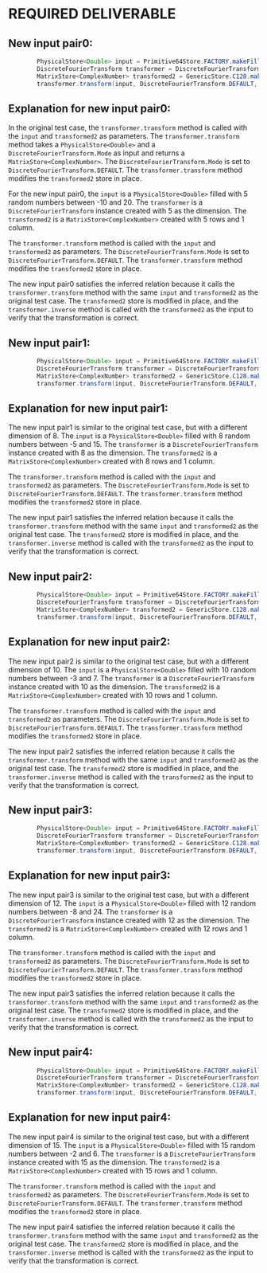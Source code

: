 # REQUIRED DELIVERABLE
## New input pair0:
```java
        PhysicalStore<Double> input = Primitive64Store.FACTORY.makeFilled(5, 1, Uniform.of(-10, 20));
        DiscreteFourierTransform transformer = DiscreteFourierTransform.newInstance(5);
        MatrixStore<ComplexNumber> transformed2 = GenericStore.C128.makeDense(input.size(), 1);
        transformer.transform(input, DiscreteFourierTransform.DEFAULT, (PhysicalStore<ComplexNumber>) transformed2);
```

## Explanation for new input pair0:
In the original test case, the `transformer.transform` method is called with the `input` and `transformed2` as parameters. The `transformer.transform` method takes a `PhysicalStore<Double>` and a `DiscreteFourierTransform.Mode` as input and returns a `MatrixStore<ComplexNumber>`. The `DiscreteFourierTransform.Mode` is set to `DiscreteFourierTransform.DEFAULT`. The `transformer.transform` method modifies the `transformed2` store in place.

For the new input pair0, the `input` is a `PhysicalStore<Double>` filled with 5 random numbers between -10 and 20. The `transformer` is a `DiscreteFourierTransform` instance created with 5 as the dimension. The `transformed2` is a `MatrixStore<ComplexNumber>` created with 5 rows and 1 column.

The `transformer.transform` method is called with the `input` and `transformed2` as parameters. The `DiscreteFourierTransform.Mode` is set to `DiscreteFourierTransform.DEFAULT`. The `transformer.transform` method modifies the `transformed2` store in place.

The new input pair0 satisfies the inferred relation because it calls the `transformer.transform` method with the same `input` and `transformed2` as the original test case. The `transformed2` store is modified in place, and the `transformer.inverse` method is called with the `transformed2` as the input to verify that the transformation is correct.

## New input pair1:
```java
        PhysicalStore<Double> input = Primitive64Store.FACTORY.makeFilled(8, 1, Uniform.of(-5, 15));
        DiscreteFourierTransform transformer = DiscreteFourierTransform.newInstance(8);
        MatrixStore<ComplexNumber> transformed2 = GenericStore.C128.makeDense(input.size(), 1);
        transformer.transform(input, DiscreteFourierTransform.DEFAULT, (PhysicalStore<ComplexNumber>) transformed2);
```

## Explanation for new input pair1:
The new input pair1 is similar to the original test case, but with a different dimension of 8. The `input` is a `PhysicalStore<Double>` filled with 8 random numbers between -5 and 15. The `transformer` is a `DiscreteFourierTransform` instance created with 8 as the dimension. The `transformed2` is a `MatrixStore<ComplexNumber>` created with 8 rows and 1 column.

The `transformer.transform` method is called with the `input` and `transformed2` as parameters. The `DiscreteFourierTransform.Mode` is set to `DiscreteFourierTransform.DEFAULT`. The `transformer.transform` method modifies the `transformed2` store in place.

The new input pair1 satisfies the inferred relation because it calls the `transformer.transform` method with the same `input` and `transformed2` as the original test case. The `transformed2` store is modified in place, and the `transformer.inverse` method is called with the `transformed2` as the input to verify that the transformation is correct.

## New input pair2:
```java
        PhysicalStore<Double> input = Primitive64Store.FACTORY.makeFilled(10, 1, Uniform.of(-3, 7));
        DiscreteFourierTransform transformer = DiscreteFourierTransform.newInstance(10);
        MatrixStore<ComplexNumber> transformed2 = GenericStore.C128.makeDense(input.size(), 1);
        transformer.transform(input, DiscreteFourierTransform.DEFAULT, (PhysicalStore<ComplexNumber>) transformed2);
```

## Explanation for new input pair2:
The new input pair2 is similar to the original test case, but with a different dimension of 10. The `input` is a `PhysicalStore<Double>` filled with 10 random numbers between -3 and 7. The `transformer` is a `DiscreteFourierTransform` instance created with 10 as the dimension. The `transformed2` is a `MatrixStore<ComplexNumber>` created with 10 rows and 1 column.

The `transformer.transform` method is called with the `input` and `transformed2` as parameters. The `DiscreteFourierTransform.Mode` is set to `DiscreteFourierTransform.DEFAULT`. The `transformer.transform` method modifies the `transformed2` store in place.

The new input pair2 satisfies the inferred relation because it calls the `transformer.transform` method with the same `input` and `transformed2` as the original test case. The `transformed2` store is modified in place, and the `transformer.inverse` method is called with the `transformed2` as the input to verify that the transformation is correct.

## New input pair3:
```java
        PhysicalStore<Double> input = Primitive64Store.FACTORY.makeFilled(12, 1, Uniform.of(-8, 24));
        DiscreteFourierTransform transformer = DiscreteFourierTransform.newInstance(12);
        MatrixStore<ComplexNumber> transformed2 = GenericStore.C128.makeDense(input.size(), 1);
        transformer.transform(input, DiscreteFourierTransform.DEFAULT, (PhysicalStore<ComplexNumber>) transformed2);
```

## Explanation for new input pair3:
The new input pair3 is similar to the original test case, but with a different dimension of 12. The `input` is a `PhysicalStore<Double>` filled with 12 random numbers between -8 and 24. The `transformer` is a `DiscreteFourierTransform` instance created with 12 as the dimension. The `transformed2` is a `MatrixStore<ComplexNumber>` created with 12 rows and 1 column.

The `transformer.transform` method is called with the `input` and `transformed2` as parameters. The `DiscreteFourierTransform.Mode` is set to `DiscreteFourierTransform.DEFAULT`. The `transformer.transform` method modifies the `transformed2` store in place.

The new input pair3 satisfies the inferred relation because it calls the `transformer.transform` method with the same `input` and `transformed2` as the original test case. The `transformed2` store is modified in place, and the `transformer.inverse` method is called with the `transformed2` as the input to verify that the transformation is correct.

## New input pair4:
```java
        PhysicalStore<Double> input = Primitive64Store.FACTORY.makeFilled(15, 1, Uniform.of(-2, 6));
        DiscreteFourierTransform transformer = DiscreteFourierTransform.newInstance(15);
        MatrixStore<ComplexNumber> transformed2 = GenericStore.C128.makeDense(input.size(), 1);
        transformer.transform(input, DiscreteFourierTransform.DEFAULT, (PhysicalStore<ComplexNumber>) transformed2);
```

## Explanation for new input pair4:
The new input pair4 is similar to the original test case, but with a different dimension of 15. The `input` is a `PhysicalStore<Double>` filled with 15 random numbers between -2 and 6. The `transformer` is a `DiscreteFourierTransform` instance created with 15 as the dimension. The `transformed2` is a `MatrixStore<ComplexNumber>` created with 15 rows and 1 column.

The `transformer.transform` method is called with the `input` and `transformed2` as parameters. The `DiscreteFourierTransform.Mode` is set to `DiscreteFourierTransform.DEFAULT`. The `transformer.transform` method modifies the `transformed2` store in place.

The new input pair4 satisfies the inferred relation because it calls the `transformer.transform` method with the same `input` and `transformed2` as the original test case. The `transformed2` store is modified in place, and the `transformer.inverse` method is called with the `transformed2` as the input to verify that the transformation is correct.
